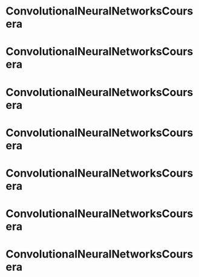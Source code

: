 # ConvolutionalNeuralNetworksCoursera
# ConvolutionalNeuralNetworksCoursera
# ConvolutionalNeuralNetworksCoursera
# ConvolutionalNeuralNetworksCoursera
# ConvolutionalNeuralNetworksCoursera
# ConvolutionalNeuralNetworksCoursera
# ConvolutionalNeuralNetworksCoursera
